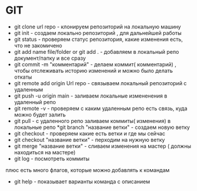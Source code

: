 # GIT
* git clone url repo  - клонируем репозиторий на локальную машину
* git init - создаем локально репозиторий , для дальнейшей работы
* git status - проверяем статус репозитория, какие изменения есть, что не закомичено
* git add name file/folder or git add .  - добавляем в локальный репо документ/папку и все сразу 
* git commit -m "комментарий" - делаем коммит( комментарий) , чтобы отслеживать историю изменений и можно было делать откаты
* git remote add origin Url repo - связываем локальный репозиторий с удаленным 
* git push -u origin main - заливаем локальные измененения в удаленный репо
* git remote -v - проверяем с каким удаленным репо есть связь, куда можно будет залить
* git pull - с удаленного репо заливаем коммиты( изменения) в локальные репо
*git branch "название ветки" - создаем новую ветку
* git checkout - проверяем какие есть ветки и где мы сейчас
* git checkout "название ветки" - перходим на нужную ветку
* git merge "название ветки" - сливаем изменения на мастер ( должны находиться на  мастере) 
* git log - посмотреть коммиты

плюс есть много флагов, которые можно добавлять к командам 
* git help - показывает варианты команда с описанием 

